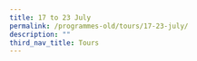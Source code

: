 ```yaml
---
title: 17 to 23 July
permalink: /programmes-old/tours/17-23-july/
description: ""
third_nav_title: Tours
---
```

